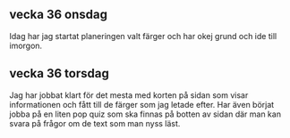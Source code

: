 ## vecka 36 onsdag

Idag har jag startat planeringen valt färger och har okej grund och ide till imorgon.

## vecka 36 torsdag

Jag har jobbat klart för det mesta med korten på sidan som visar informationen och fått till de färger som jag letade efter. Har även börjat jobba på en liten pop quiz som ska finnas på botten av sidan där man kan svara på frågor om de text som man nyss läst. 



